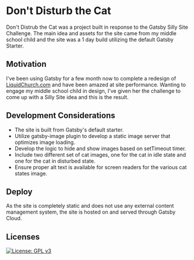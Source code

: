 #  Don't Disturb the Cat

Don't Distrub the Cat was a project built in response to the Gatsby Silly Site Challenge. The main idea and assets for the site came from my middle school child and the site was a 1 day build utilizing the default Gatsby Starter.

## Motivation

I've been using Gatsby for a few month now to complete a redesign of [LiquidChurch.com](https://liquidchurch.com) and have been amazed at site performance. Wanting to engage my middle school child in design, I've given her the challenge to come up with a Silly Site idea and this is the result.

## Development Considerations

* The site is built from Gatsby's default starter.
* Utilize gatsby-image plugin to develop a static image server that optimizes image loading.
* Develop the logic to hide and show images based on setTimeout timer.
* Include two different set of cat images, one for the cat in idle state and one for the cat in disturbed state. 
* Ensure proper alt text is available for screen readers for the various cat states image.

## Deploy

As the site is completely static and does not use any external content management system, the site is hosted on and served through Gatsby Cloud.

## Licenses

[![License: GPL v3](https://img.shields.io/badge/License-GPLv3-blue.svg)](https://www.gnu.org/licenses/gpl-3.0)
